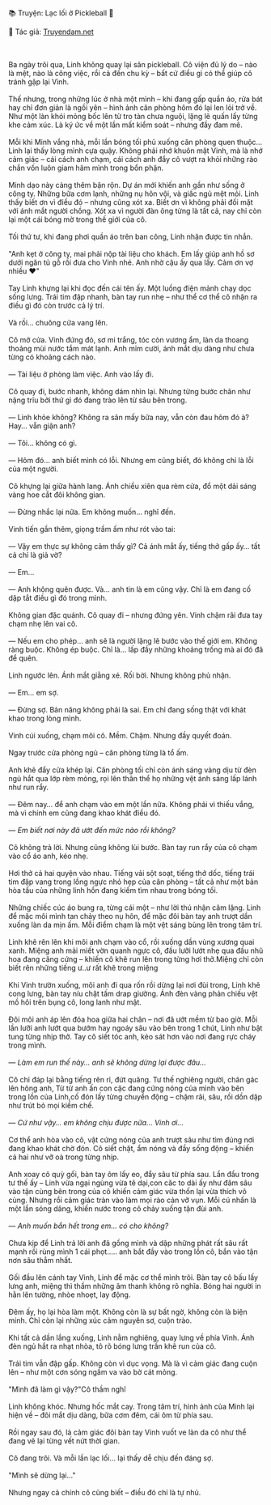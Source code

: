 📚 Truyện: Lạc lối ở Pickleball 🔞 
<br>
<p>📖 Tác giả: <a href="https://truyendam.net" target="_blank" title="Truyện sex người lớn, truyện 18+ tại Truyendam.net">Truyendam.net</a></p>
<br></br>
<!-- truyện sex trên xe ô tô, vợ sếp ngon quá, bạn chồng đụ vợ,sex pickleball, truyện 18+,Truyện sex người lớn, Truyendam.net -->
Ba ngày trôi qua, Linh không quay lại sân pickleball. Cô viện đủ lý do – nào là mệt, nào là công việc, rồi cả đến chu kỳ – bất cứ điều gì có thể giúp cô tránh gặp lại Vinh.
<br></br>
Thế nhưng, trong những lúc ở nhà một mình – khi đang gấp quần áo, rửa bát hay chỉ đơn giản là ngồi yên – hình ảnh căn phòng hôm đó lại len lỏi trở về. Như một làn khói mỏng bốc lên từ tro tàn chưa nguội, lặng lẽ quấn lấy từng khe cảm xúc. Là ký ức về một lần mất kiểm soát – nhưng đầy đam mê.
<br></br>
Mỗi khi Minh vắng nhà, mỗi lần bóng tối phủ xuống căn phòng quen thuộc… Linh lại thấy lòng mình cựa quậy. Không phải nhớ khuôn mặt Vinh, mà là nhớ cảm giác – cái cách anh chạm, cái cách anh đẩy cô vượt ra khỏi những rào chắn vốn luôn giam hãm mình trong bổn phận.
<br></br>
Minh dạo này càng thêm bận rộn. Dự án mới khiến anh gần như sống ở công ty. Những bữa cơm lạnh, những nụ hôn vội, và giấc ngủ mệt mỏi. Linh thấy biết ơn vì điều đó – nhưng cũng xót xa. Biết ơn vì không phải đối mặt với ánh mắt người chồng. Xót xa vì người đàn ông từng là tất cả, nay chỉ còn lại một cái bóng mờ trong thế giới của cô.
<br></br>
Tối thứ tư, khi đang phơi quần áo trên ban công, Linh nhận được tin nhắn.
<br></br>
"Anh kẹt ở công ty, mai phải nộp tài liệu cho khách. Em lấy giúp anh hồ sơ dưới ngăn tủ gỗ rồi đưa cho Vinh nhé. Anh nhờ cậu ấy qua lấy. Cảm ơn vợ nhiều ❤️"
<br></br>
Tay Linh khựng lại khi đọc đến cái tên ấy. Một luồng điện mảnh chạy dọc sống lưng. Trái tim đập nhanh, bàn tay run nhẹ – như thể cơ thể cô nhận ra điều gì đó còn trước cả lý trí.
<br></br>
Và rồi… chuông cửa vang lên.
<br></br>
Cô mở cửa. Vinh đứng đó, sơ mi trắng, tóc còn vương ẩm, làn da thoang thoảng mùi nước tắm mát lạnh. Anh mỉm cười, ánh mắt dịu dàng như chưa từng có khoảng cách nào.
<br></br>
— Tài liệu ở phòng làm việc. Anh vào lấy đi.
<br></br>
Cô quay đi, bước nhanh, không dám nhìn lại. Nhưng từng bước chân như nặng trĩu bởi thứ gì đó đang trào lên từ sâu bên trong.
<br></br>
— Linh khỏe không? Không ra sân mấy bữa nay, vẫn còn đau hôm đó à? Hay… vẫn giận anh?
<br></br>
— Tôi… không có gì.
<br></br>
— Hôm đó… anh biết mình có lỗi. Nhưng em cũng biết, đó không chỉ là lỗi của một người.
<br></br>
Cô khựng lại giữa hành lang. Ánh chiều xiên qua rèm cửa, đổ một dải sáng vàng hoe cắt đôi không gian.
<br></br>
— Đừng nhắc lại nữa. Em không muốn… nghĩ đến.
<br></br>
Vinh tiến gần thêm, giọng trầm ấm như rót vào tai:
<br></br>
— Vậy em thực sự không cảm thấy gì? Cả ánh mắt ấy, tiếng thở gấp ấy… tất cả chỉ là giả vờ?
<br></br>
— Em...
<br></br>
— Anh không quên được. Và… anh tin là em cũng vậy. Chỉ là em đang cố dập tắt điều gì đó trong mình.
<br></br>
Không gian đặc quánh. Cô quay đi – nhưng đứng yên. Vinh chậm rãi đưa tay chạm nhẹ lên vai cô.
<br></br>
— Nếu em cho phép… anh sẽ là người lặng lẽ bước vào thế giới em. Không ràng buộc. Không ép buộc. Chỉ là… lấp đầy những khoảng trống mà ai đó đã để quên.
<br></br>
Linh ngước lên. Ánh mắt giằng xé. Rối bời. Nhưng không phủ nhận.
<br></br>
— Em… em sợ.
<br></br>
— Đừng sợ. Bản năng không phải là sai. Em chỉ đang sống thật với khát khao trong lòng mình.
<br></br>
Vinh cúi xuống, chạm môi cô. Mềm. Chậm. Nhưng đầy quyết đoán.
<br></br>
Ngay trước cửa phòng ngủ – căn phòng từng là tổ ấm.
<br></br>
Anh khẽ đẩy cửa khép lại. Căn phòng tối chỉ còn ánh sáng vàng dịu từ đèn ngủ hắt qua lớp rèm mỏng, rọi lên thân thể họ những vệt ánh sáng lấp lánh như run rẩy.
<br></br>
— Đêm nay… để anh chạm vào em một lần nữa. Không phải vì thiếu vắng, mà vì chính em cũng đang khao khát điều đó.
<br></br>
— <em class="italic">Em biết nơi này đã ướt đến mức nào rồi không?</em>
<br></br>
Cô không trả lời. Nhưng cũng không lùi bước. Bàn tay run rẩy của cô chạm vào cổ áo anh, kéo nhẹ.
<br></br>
Hơi thở cả hai quyện vào nhau. Tiếng vải sột soạt, tiếng thở dốc, tiếng trái tim đập vang trong lồng ngực nhỏ hẹp của căn phòng – tất cả như một bản hòa tấu của những linh hồn đang kiếm tìm nhau trong bóng tối.
<br></br>
Những chiếc cúc áo bung ra, từng cái một – như lời thú nhận câm lặng. Linh để mặc môi mình tan chảy theo nụ hôn, để mặc đôi bàn tay anh trượt dần xuống làn da mịn ấm. Mỗi điểm chạm là một vệt sáng bùng lên trong tâm trí.
<br></br>
Linh khẽ rên lên khi môi anh chạm vào cổ, rồi xuống dần vùng xương quai xanh. Miệng anh mải miết vờn quanh ngực cô, đầu lưỡi lướt nhẹ qua đầu nhũ hoa đang căng cứng – khiến cô khẽ run lên trong từng hơi thở.Miệng chỉ còn biết rên những tiếng ư..ư rất khẽ trong miệng
<br></br>
Khi Vinh trườn xuống, môi anh đi qua rốn rồi dừng lại nơi đùi trong, Linh khẽ cong lưng, bàn tay níu chặt tấm drap giường. Ánh đèn vàng phản chiếu vệt mồ hôi trên bụng cô, long lanh như mật.
<br></br>
Đôi môi anh áp lên đóa hoa giữa hai chân – nơi đã ướt mềm từ bao giờ. Mỗi lần lưỡi anh lướt qua bướm hay ngoáy sâu vào bên trong 1 chút, Linh như bật tung từng nhịp thở. Tay cô siết tóc anh, kéo sát hơn vào nơi đang rực cháy trong mình.
<br></br>
— <em class="italic">Làm em run thế này… anh sẽ không dừng lại được đâu...</em>
<br></br>
Cô chỉ đáp lại bằng tiếng rên rỉ, đứt quãng. Tư thế nghiêng người, chân gác lên hông anh, Từ từ anh ấn con cặc đang cứng nóng của mình vào bên trong lồn của Linh,cố đón lấy từng chuyển động – chậm rãi, sâu, rồi dồn dập như trút bỏ mọi kiềm chế.
<br></br>
— <em class="italic">Cứ như vậy… em không chịu được nữa… Vinh ơi…</em>
<br></br>
Cơ thể anh hòa vào cô, vật cứng nóng của anh trượt sâu như tìm đúng nơi đang khao khát chờ đón. Cô siết chặt, ẩm nóng và đầy sống động – khiến cả hai như vỡ oà trong từng nhịp.
<br></br>
Anh xoay cô quỳ gối, bàn tay ôm lấy eo, đẩy sâu từ phía sau. Lần đầu trong tư thế ấy – Linh vừa ngại ngùng vừa tê dại,con căc to dài ấy như đâm sâu vào tận cùng bên trong của cô khiến cảm giác vừa thốn lại vừa thích vô cùng. Nhưng rồi cảm giác tràn vào làm mọi rào cản vỡ vụn. Mỗi cú nhấn là một lần sóng dâng, khiến nước trong cô chảy xuống tận đùi anh.
<br></br>
— <em class="italic">Anh muốn bắn hết trong em… có cho không?</em>
<br></br>
Chưa kịp để Linh trả lời anh đã gồng mình và dập những phát rất sâu rất mạnh rồi rùng mình 1 cái phọt..... anh bắt đầy vào trong lồn cô, bắn vào tận nơn sâu thẳm nhất.
<br></br>
Gối đầu lên cánh tay Vinh, Linh để mặc cơ thể mình trôi. Bàn tay cô bấu lấy lưng anh, miệng thì thầm những âm thanh không rõ nghĩa. Bóng hai người in hằn lên tường, nhòe nhoẹt, lay động.
<br></br>
Đêm ấy, họ lại hòa làm một. Không còn là sự bất ngờ, không còn là biện minh. Chỉ còn lại những xúc cảm nguyên sơ, cuộn trào.
<br></br>
Khi tất cả dần lắng xuống, Linh nằm nghiêng, quay lưng về phía Vinh. Ánh đèn ngủ hắt ra nhạt nhòa, tô rõ bóng lưng trần khẽ run của cô.
<br></br>
Trái tim vẫn đập gấp. Không còn vì dục vọng. Mà là vì cảm giác đang cuộn lên – như một cơn sóng ngầm va vào bờ cát mỏng.
<br></br>
"Mình đã làm gì vậy?"Cô thầm nghĩ
<br></br>
Linh không khóc. Nhưng hốc mắt cay. Trong tâm trí, hình ảnh của Minh lại hiện về – đôi mắt dịu dàng, bữa cơm đêm, cái ôm từ phía sau.
<br></br>
Rồi ngay sau đó, là cảm giác đôi bàn tay Vinh vuốt ve làn da cô như thể đang vẽ lại từng vết nứt thời gian.
<br></br>
Cô đang trôi. Và mỗi lần lạc lối… lại thấy dễ chịu đến đáng sợ.
<br></br>
"Mình sẽ dừng lại…"
<br></br>
Nhưng ngay cả chính cô cũng biết – điều đó chỉ là tự nhủ.
